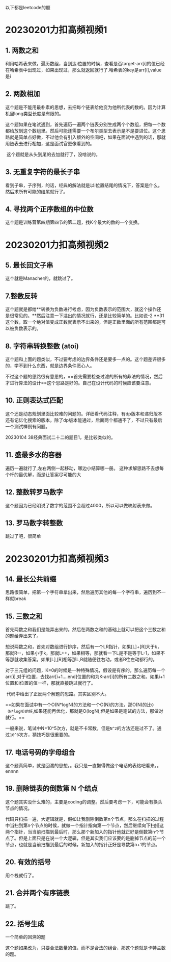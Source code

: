 以下都是leetcode的题



# 20230201力扣高频视频1

## 1. 两数之和



利用哈希表来做，遍历数组，当到达i位置的时候，查看是否target-arr[i]的值已经在哈希表中出现过，如果出现过，那么就返回就行了.哈希表的key是arr[i],value是i



## 2. 两数相加

​	这个题是不能用最朴素的思想，去把每个链表给他变为他所代表的数的。因为计算机里long类型长度是有限的。

​	这个题如果在笔试遇到，首先遍历一遍两个链表分别生成两个个数组，把每一个数都给放到这个数组里。然后可能还需要一个布尔类型去表示是不是要进位。这个思路就是简单点好做，不过他会有引入额外的空间吧，如果在面试中遇到的话，那就用链表去进行相加，这是面试官更像看到的。

​	这个题就是从头到尾的去加就行了，没啥说的。





## 3. 无重复字符的最长子串

​	看到子串，子序列，的话，经典的解法就是以i位置结尾的情况下，答案是什么。然后求所有可能的结尾就行了。



## 4. 寻找两个正序数组的中位数

这个题是训练营第四期第四节的第二题，找K个最大的数的一个变换。





# 20230201力扣高频视频2

## 5. 最长回文子串
这个就是Manacher的，就跳过了。



## 7.整数反转

这个题就是都给**转换为负数进行考虑，因为负数表示的范围大，就这个操作还是很常见的。**然后注意一下溢出的情况就行，还是比较简单的。比如说-2 **31这个数，取一个绝对值变成正数就表示不出来的，但是正数里面的所有范围都是可以被负数表示的。



## 8. 字符串转换整数 (atoi)

这个题和上面的题类似，不过要考虑的边界条件还是要多一点的。这个题差评很多的，学不到什么东西，就是边界条件恶心人。

​	不过这个题的思路很有意思的，==首先需要检查过滤的所有的非法的情况，然后才进行算法的设计==这个思路是好的。自己在设计代码的时候应该要注意。





## 10. 正则表达式匹配

这个还是动态规划里面比较难的问题的。详细看代码注释，有dp版本和递归版本还有记忆化搜索的版本，除了dp版本能通过，后面两个都通不了，不过只有最后一个测试样例有问题。

20230104 38经典面试二十二的题目1，是比较类似的。













## 11. 盛最多水的容器

遍历一遍就行了,左右两侧一起移动，哪边小结算哪一册。
这种求解思路不去想每个杆的最优解，而是让答案尽可能的大




## 12. 整数转罗马数字

这个题因为已经明说了数字的范围不会超过4000，所以可以做映射表来做。



## 13. 罗马数字转整数



跳过了吧，很简单



# 20230201力扣高频视频3



## 14. 最长公共前缀


思路很简单，把第一个字符串拿出来，然后遍历其他的每一个字符串，遍历到不一样就break



## 15. 三数之和



首先两数之和我们是能弄出来的。然后在两数之和的基础上就可以把这个三数之和的题给弄出来了。

​	想说两数之和，首先对数组进行排序，然后有一个LR指针，如果[L]+[R]大于k，那就R--，如果小于k，那就L++，如果相等，那就看一下L是不是等于L-1，如果不等那就收集答案。如果[L],[R]相等那L,R就随便往右动，或者R往左动都行的。

​	对于三元组的问题，K=0的时候是一种特殊情况，假设是有序的，那么遍历每一个arr[i],对于i位置，去找arr[i+1....end]位置的和为K-arr[i]的所有二数之和。如果i+1位置和i位置的值一样，那就直接跳过就行了。

​	代码中给出了正反两个解题的思路。其实区别不大。

​	==如果在面试中有一个O(N*logN)的方法和一个O(N)的方法，那O(N)的比`O（N*logN)的好`,如果还能再优化，那就是O(logN);但是如果是笔试的方法，那做对就行。==

​	一般来说，笔试中N=10^5次方，就是不卡常数，但是`N^2`的方法还是过不了。通过`10^8`次方，猜技巧是很重要的。





## 17. 电话号码的字母组合



这个题真简单，就是回溯的思想。。我只是一直懒得做这个电话的表格吧看来。。ennnn



## 19. 删除链表的倒数第 N 个结点

这个题其实没什么难的，主要是coding的调整。然后要考虑一下，可能会有换头节点的情况。

​	代码只扫描一遍，大逻辑就是，假如让我删除倒数第n个节点，那么在扫描的过程中当扫到第n个节点的时候，就做一个指针指向第一个节点，然后继续向下扫描这两个指针，当当前扫描到最后时，那么那个新加入的指针他就正好是倒数第n个节点了。但是上面只是在说一个大逻辑，但是其实我们应该要的是删掉节点的前一个节点，也就是当前扫描到最后的时候，新加入的指针正好是导数第n+1的节点。



## 20. 有效的括号

用个栈就行了。



## 21. 合并两个有序链表

跳了。



## 22. 括号生成

一个简单的回溯的题

​	这个题如果改为，只要合法数量的值，而不是合法的组合，那这个题就是卡特兰数的题。






















